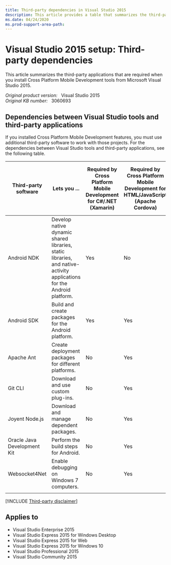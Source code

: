 ```yaml
---
title: Third-party dependencies in Visual Studio 2015
description: This article provides a table that summarizes the third-party apps that are required when you install Cross Platform Mobile Development tools from Visual Studio 2015.
ms.date: 04/24/2020
ms.prod-support-area-path: 
---
```

# Visual Studio 2015 setup: Third-party dependencies

This article summarizes the third-party applications that are required when you install Cross Platform Mobile Development tools from Microsoft Visual Studio 2015.

_Original product version:_ &nbsp; Visual Studio 2015  
_Original KB number:_ &nbsp; 3060693

## Dependencies between Visual Studio tools and third-party applications

If you installed Cross Platform Mobile Development features, you must use additional third-party software to work with those projects. For the dependencies between Visual Studio tools and third-party applications, see the following table.

|Third-party software|Lets you ...| Required by Cross Platform Mobile Development for C#/.NET (Xamarin)| Required by Cross Platform Mobile Development for HTML/JavaScript (Apache Cordova)| Required by Cross Platform Mobile Development for Visual C++ Mobile Development|
|---|---|---|---|---|
|Android NDK|Develop native dynamic shared libraries, static libraries, and native-activity applications for the Android platform.|Yes|No|Yes|
|Android SDK|Build and create packages for the Android platform.|Yes|Yes|Yes|
|Apache Ant|Create deployment packages for different platforms.|No|Yes|Yes|
|Git CLI|Download and use custom plug-ins.|No|Yes|No|
|Joyent Node.js|Download and manage dependent packages.|No|Yes|No|
|Oracle Java Development Kit|Perform the build steps for Android.|No|Yes|No|
|Websocket4Net|Enable debugging on Windows 7 computers.|No|Yes|No|
||||||

[!INCLUDE [Third-party disclaimer](../../includes/third-party-disclaimer.md)]

## Applies to

- Visual Studio Enterprise 2015
- Visual Studio Express 2015 for Windows Desktop
- Visual Studio Express 2015 for Web
- Visual Studio Express 2015 for Windows 10
- Visual Studio Professional 2015
- Visual Studio Community 2015
